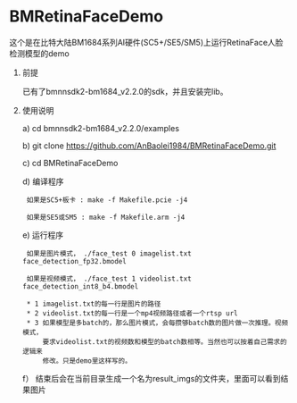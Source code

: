 # BMRetinaFaceDemo
这个是在比特大陆BM1684系列AI硬件(SC5+/SE5/SM5)上运行RetinaFace人脸检测模型的demo

1. 前提
  
    已有了bmnnsdk2-bm1684_v2.2.0的sdk，并且安装完lib。

2. 使用说明
 
    a)  cd bmnnsdk2-bm1684_v2.2.0/examples

    b)  git clone https://github.com/AnBaolei1984/BMRetinaFaceDemo.git

    c)  cd BMRetinaFaceDemo
  
    d)  编译程序
    
        如果是SC5+板卡 : make -f Makefile.pcie -j4
    
        如果是SE5或SM5 : make -f Makefile.arm -j4
  
    e)  运行程序
        
        如果是图片模式， ./face_test 0 imagelist.txt face_detection_fp32.bmodel
        
        如果是视频模式， ./face_test 1 videolist.txt face_detection_int8_b4.bmodel
        
        * 1 imagelist.txt的每一行是图片的路径
        * 2 videolist.txt的每一行是一个mp4视频路径或者一个rtsp url
        * 3 如果模型是多batch的，那么图片模式，会每攒够batch数的图片做一次推理。视频模式，
            要求videolist.txt的视频数和模型的batch数相等。当然也可以按着自己需求的逻辑来
            修改。只是demo里这样写的。
  
    f） 结束后会在当前目录生成一个名为result_imgs的文件夹，里面可以看到结果图片
 
